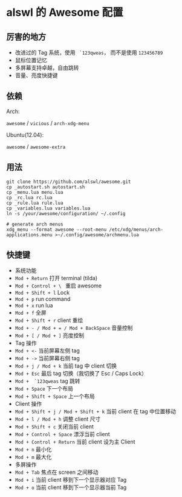 # alswl 的 Awesome 配置

## 厉害的地方 ##

* 改进过的 Tag 系统，使用 `` `123qweas``， 而不是使用 `123456789`
* 鼠标位置记忆
* 多屏幕支持卓越，自由跳转
* 音量、亮度快捷键

## 依赖 ##

Arch:

`awesome` / `vicious` / `arch-xdg-menu`

Ubuntu(12.04):

`awesome` / `awesome-extra`

## 用法 ##

```
git clone https://github.com/alswl/awesome.git
cp _autostart.sh autostart.sh
cp _menu.lua menu.lua
cp _rc.lua rc.lua
cp _rule.lua rule.lua
cp _variables.lua variables.lua
ln -s /your/awesome/configuration/ ~/.config

# generate arch menus
xdg_menu --format awesome --root-menu /etc/xdg/menus/arch-applications.menu >~/.config/awesome/archmenu.lua
```

## 快捷键 ##

* 系统功能
 * `Mod + Return` 打开 terminal (tilda)
 * `Mod + Control + \ ` 重启 awesome
 * `Mod + Shift + l` Lock
 * `Mod + p` run command
 * `Mod + x` run lua
 * `Mod + f` 全屏
 * `Mod + Shift + r` client 重绘
 * `Mod + - / Mod + = / Mod + BackSpace` 音量控制
 * `Mod + [ / Mod + ]` 亮度控制
* Tag 操作
 * `Mod + <-` 当前屏幕左侧 tag
 * `Mod + ->` 当前屏幕右侧 tag
 * `Mod + j / Mod + k` 当前 tag 中 client 切换
 * `Mod + Esc` 最后 tag 切换（我切换了 Esc / Caps Lock）
 * ``Mod +  `123qweas`` tag 跳转
 * `Mod + Space` 下一个布局
 * `Mod + Shift + Space` 上一个布局
* Client 操作
 * `Mod + Shift + j / Mod + Shift + k` 当前 client 在 tag 中位置移动
 * `Mod + l / Mod + h` 调整 client 尺寸
 * `Mod + Shift + c` 关闭当前 client
 * `Mod + Control + Space` 漂浮当前 client
 * `Mod + Control + Return` 当前 client 设为主 Client
 * `Mod + n` 最小化
 * `Mod + m` 最大化
* 多屏操作
 * `Mod + Tab` 焦点在 screen 之间移动
 * `Mod + i` 当前 client 移到下一个显示器对应 Tag
 * `Mod + o` 当前 client 移到下一个显示器当前 Tag
